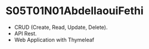 # S05T01N01AbdellaouiFethi
- CRUD (Create, Read, Update, Delete).
- API Rest.
- Web Application with Thymeleaf
